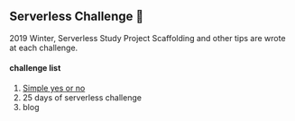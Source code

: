 ## Serverless Challenge 🙌
2019 Winter, Serverless Study
Project Scaffolding and other tips are wrote at each challenge.

#### challenge list
1. [Simple yes or no](https://github.com/purelledhand/Serverless-Challenge/tree/master/yes-or-no)
2. 25 days of serverless challenge
3. blog
